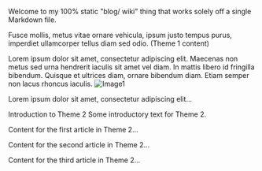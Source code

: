 <!-- type:"home" id:"home" title:"Hi!" -->
Welcome to my 100% static "blog/ wiki" thing that works solely off a single Markdown file.

<!-- type:"theme" id:"theme1" title:"Theme 1 title" -->
Fusce mollis, metus vitae ornare vehicula, ipsum justo tempus purus, imperdiet ullamcorper tellus diam sed odio. (Theme 1 content)

<!-- type:"article" id:"article1-theme1" title:"Article 1 title" -->
Lorem ipsum dolor sit amet, consectetur adipiscing elit. Maecenas non metus sed urna hendrerit iaculis sit amet vel diam. In mattis libero id fringilla bibendum. Quisque et ultrices diam, ornare bibendum diam. Etiam semper non lacus rhoncus iaculis.
![Image1](img1.png) 

<!-- type:"article" id:"article2-theme1" title:"Article 2 title" -->
Lorem ipsum dolor sit amet, consectetur adipiscing elit...

<!-- type:"theme" id:"theme2" title:"Theme 2 title" -->
Introduction to Theme 2 Some introductory text for Theme 2.

<!-- type:"article" id:"article1-theme2" title:"Article 1 title" -->
Content for the first article in Theme 2...

<!-- type:"article" id:"article2-theme2" title:"Article 2 title" -->
Content for the second article in Theme 2...

<!-- type:"article" id:"article2" title:"Titre de l'article 3" -->
Content for the third article in Theme 2...
